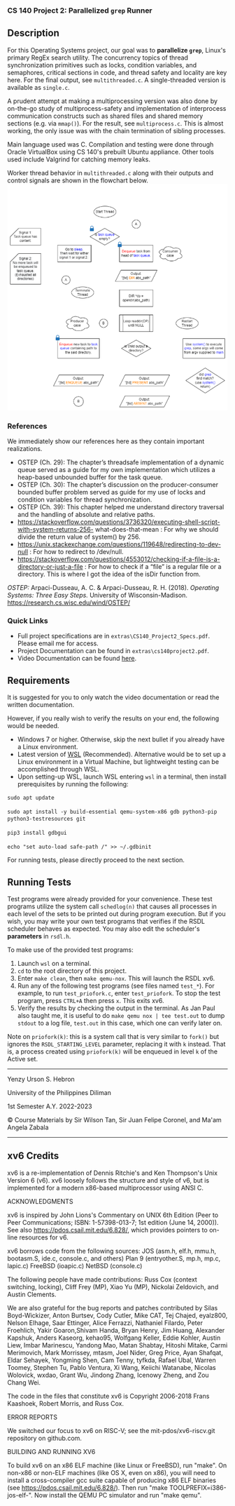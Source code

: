 ### **CS 140 Project 2: Parallelized `grep` Runner**

## **Description**
For this Operating Systems project, our goal was to **parallelize `grep`**, Linux's primary RegEx search utility.
The concurrency topics of thread synchronization primitives such as locks, condition
variables, and semaphores, critical sections in code, and thread safety and locality
are key here. For the final output, see `multithreaded.c`.
A single-threaded version is available as `single.c`.

A prudent attempt at making a multiprocessing version was also done by on-the-go study of multiprocess-safety and implementation
of interprocess communication constructs such as shared files and shared memory sections (e.g. via `mmap()`).
For the result, see `multiprocess.c`. This is almost working, the only issue was with the chain termination of sibling processes.

Main language used was C. Compilation and testing were done through Oracle VirtualBox
using CS 140's prebuilt Ubuntu appliance. Other tools used include Valgrind for catching memory leaks.

Worker thread behavior in `multithreaded.c` along with their outputs and control signals are shown in the flowchart below.
![worker_behavior.png](extras/worker_behavior_2.png)

### **References**
We immediately show our references here as they contain important realizations.
- OSTEP (Ch. 29): The chapter’s threadsafe implementation of a dynamic queue served as a guide 
for my own implementation which utilizes a heap-based unbounded buffer for the task queue. 
- OSTEP  (Ch.  30):  The  chapter’s discussion  on  the  producer-consumer  bounded  buffer  problem 
served as guide for my use of locks and condition variables for thread synchronization. 
- OSTEP  (Ch.  39):  This  chapter  helped  me  understand  directory  traversal  and  the  handling  of 
absolute and relative paths. 
- https://stackoverflow.com/questions/3736320/executing-shell-script-with-system-returns-256-
what-does-that-mean : For why we should divide the return value of system() by 256. 
- https://unix.stackexchange.com/questions/119648/redirecting-to-dev-null : For how to redirect 
to /dev/null. 
- https://stackoverflow.com/questions/4553012/checking-if-a-file-is-a-directory-or-just-a-file : For 
how  to  check  if  a  “file”  is  a  regular  file  or  a  directory.  This  is  where  I  got  the  idea  of  the  isDir 
function from.

*OSTEP:* Arpaci-Dusseau, A. C. & Arpaci-Dusseau, R. H. (2018). *Operating Systems: Three Easy Steps.* University of Wisconsin-Madison. https://research.cs.wisc.edu/wind/OSTEP/

### **Quick Links**
- Full project specifications are in `extras\CS140_Project2_Specs.pdf`. Please email me for access.
- Project Documentation can be found in `extras\cs140project2.pdf`.
- Video Documentation can be found [here](https://drive.google.com/file/d/1TQsPHLUj58J7ZiazSH22b_iuG5ZbK7XZ/view?usp=share_link).

## **Requirements**
It is suggested for you to only watch the video documentation or read the written documentation.

However, if you really wish to verify the results on your end, the following would be needed.
- Windows 7 or higher. Otherwise, skip the next bullet if you already have a Linux environment.
- Latest version of [WSL](https://learn.microsoft.com/en-us/windows/wsl/install) (Recommended). Alternative would be to set up a Linux environment in a Virtual Machine, but lightweight testing can be accomplished through WSL.
- Upon setting-up WSL, launch WSL entering `wsl` in a terminal, then install prerequisites by running the following:
```shell
sudo apt update

sudo apt install -y build-essential qemu-system-x86 gdb python3-pip
python3-testresources git

pip3 install gdbgui

echo "set auto-load safe-path /" >> ~/.gdbinit
```
For running tests, please directly proceed to the next section.

## **Running Tests**
Test programs were already provided for your convenience. These test programs utilize the system call `schedlog(n)` that causes all processes in each level of the sets to be printed out during program execution. But if you wish, you may write your own test programs that verifies if the RSDL scheduler behaves as expected. You may also edit the scheduler's **parameters** in `rsdl.h`.

To make use of the provided test programs:
1. Launch `wsl` on a terminal.
2. `cd` to the root directory of this project.
3. Enter `make clean`, then `make qemu-nox`. This will launch the RSDL xv6.
4. Run any of the following test programs (see files named `test_*`). For example, to run `test_priofork.c`, enter `test_priofork`. To stop the test program, press `CTRL+A` then press `x`. This exits xv6.
5. Verify the results by checking the output in the terminal. As Jan Paul also taught me, it is useful to do `make qemu nox | tee test.out` to dump `stdout` to a log file, `test.out` in this case, which one can verify later on.  

Note on `priofork(k)`: this is a system call that is very similar to `fork()` but ignores the `RSDL_STARTING_LEVEL` parameter, replacing it with `k` instead. That is, a process created using `priofork(k)` will be enqueued in level `k` of the Active set. 

---
Yenzy Urson S. Hebron

University of the Philippines Diliman

1st Semester A.Y. 2022-2023

© Course Materials by Sir Wilson Tan, Sir Juan Felipe Coronel, and Ma'am Angela Zabala

---
## **xv6 Credits**
xv6 is a re-implementation of Dennis Ritchie's and Ken Thompson's Unix
Version 6 (v6).  xv6 loosely follows the structure and style of v6,
but is implemented for a modern x86-based multiprocessor using ANSI C.

ACKNOWLEDGMENTS

xv6 is inspired by John Lions's Commentary on UNIX 6th Edition (Peer
to Peer Communications; ISBN: 1-57398-013-7; 1st edition (June 14,
2000)). See also https://pdos.csail.mit.edu/6.828/, which
provides pointers to on-line resources for v6.

xv6 borrows code from the following sources:
    JOS (asm.h, elf.h, mmu.h, bootasm.S, ide.c, console.c, and others)
    Plan 9 (entryother.S, mp.h, mp.c, lapic.c)
    FreeBSD (ioapic.c)
    NetBSD (console.c)

The following people have made contributions: Russ Cox (context switching,
locking), Cliff Frey (MP), Xiao Yu (MP), Nickolai Zeldovich, and Austin
Clements.

We are also grateful for the bug reports and patches contributed by Silas
Boyd-Wickizer, Anton Burtsev, Cody Cutler, Mike CAT, Tej Chajed, eyalz800,
Nelson Elhage, Saar Ettinger, Alice Ferrazzi, Nathaniel Filardo, Peter
Froehlich, Yakir Goaron,Shivam Handa, Bryan Henry, Jim Huang, Alexander
Kapshuk, Anders Kaseorg, kehao95, Wolfgang Keller, Eddie Kohler, Austin
Liew, Imbar Marinescu, Yandong Mao, Matan Shabtay, Hitoshi Mitake, Carmi
Merimovich, Mark Morrissey, mtasm, Joel Nider, Greg Price, Ayan Shafqat,
Eldar Sehayek, Yongming Shen, Cam Tenny, tyfkda, Rafael Ubal, Warren
Toomey, Stephen Tu, Pablo Ventura, Xi Wang, Keiichi Watanabe, Nicolas
Wolovick, wxdao, Grant Wu, Jindong Zhang, Icenowy Zheng, and Zou Chang Wei.

The code in the files that constitute xv6 is
Copyright 2006-2018 Frans Kaashoek, Robert Morris, and Russ Cox.

ERROR REPORTS

We switched our focus to xv6 on RISC-V; see the mit-pdos/xv6-riscv.git
repository on github.com.

BUILDING AND RUNNING XV6

To build xv6 on an x86 ELF machine (like Linux or FreeBSD), run
"make". On non-x86 or non-ELF machines (like OS X, even on x86), you
will need to install a cross-compiler gcc suite capable of producing
x86 ELF binaries (see https://pdos.csail.mit.edu/6.828/).
Then run "make TOOLPREFIX=i386-jos-elf-". Now install the QEMU PC
simulator and run "make qemu".